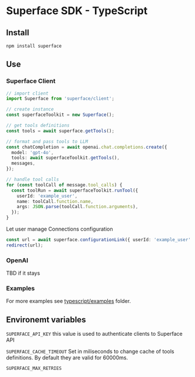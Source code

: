 # Superface SDK - TypeScript

## Install

```sh
npm install superface
```

## Use

### Superface Client


```ts
// import client
import Superface from 'superface/client';

// create instance 
const superfaceToolkit = new Superface();

// get tools definitions
const tools = await superface.getTools();

// format and pass tools to LLM 
const chatCompletion = await openai.chat.completions.create({
  model: 'gpt-4o',
  tools: await superfaceToolkit.getTools(),
  messages,
});

// handle tool calls
for (const toolCall of message.tool_calls) {
  const toolRun = await superfaceToolkit.runTool({
    userId: 'example_user',
    name: toolCall.function.name,
    args: JSON.parse(toolCall.function.arguments),
  });
}
```

Let user manage Connections configuration
```ts
const url = await superface.configurationLink({ userId: 'example_user' });
redirect(url);
```

### OpenAI

TBD if it stays

### Examples

For more examples see [typescript/examples](./examples) folder.

## Environemt variables

`SUPERFACE_API_KEY` this value is used to authenticate clients to Superface API

`SUPERFACE_CACHE_TIMEOUT` Set in miliseconds to change cache of tools definitions. By default they are valid for 60000ms.

`SUPERFACE_MAX_RETRIES`